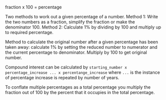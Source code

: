 fraction x 100 = percentage

Two methods to work out a given percentage of a number.
Method 1:
	Write the two numbers as a fraction, simplify the fraction or make the denominator 100.
Method 2:
	Calculate 1% by dividing by 100 and multiply up to required percentage.

Method to calculate the original number after a given percentage has been taken away:
	calculate 1% by setting the reduced number to numerator and the current percentage to denominator. Multiply by 100 to get original number.

Compound interest can be calculated by `starting_number x percentage_increase ... x percentange_increase` where `...` is the instance of percentage increase is repeated by number of years.

To conflate multiple percentages as a total percentage you multiply the fraction out of 100 by the percent that it occupies in the total percentage.